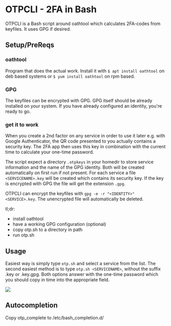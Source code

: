 # OTPCLI - 2FA in Bash

OTPCLI is a Bash script around oathtool which calculates 2FA-codes from keyfiles. It uses GPG if desired.

## Setup/PreReqs

### oathtool

Program that does the actual work. Install it with ```$ apt install oathtool``` on deb based systems or ```$ yum install oathtool``` on rpm based.

### GPG

The keyfiles can be encrypted with GPG. GPG itself should be already installed on your system. If you have already configured an identity, you're ready to go.

### get it to work

When you create a 2nd factor on any service in order to use it later e.g. with Google Authenticator, the QR code presented to you actually contains a security key. The 2FA app then uses this key in combination with the current time to calculate your one-time password. 

The script expect a directory ```.otpkeys``` in your homedir to store service information and the name of the GPG identity. Both will be created automatically on first run if not present. For each service a file ```<SERVICENAME>.key``` will be created which contains its security key. If the key is encrypted with GPG the file will get the extension ```.gpg```.

OTPCLI can encrypt the keyfiles with ```gpg -e -r "<IDENTITY>" <SERVICE>.key```. The unencrypted file will automatically be deleted.

tl;dr:

- install oathtool
- have a working GPG configuration (optional)
- copy otp.sh to a directory in path
- run otp.sh


## Usage

Easiest way is simply type ```otp.sh``` and select a service from the list. The second easiest method is to type ```otp.sh <SERVICENAME>```, without the suffix .key or .key.gpg. Both options answer with the one-time password which you should copy in time into the appropriate field.

<img src="https://runter-vom-mattenwagen.github.io/otpcli.gif">

## Autocompletion

Copy otp_complete to /etc/bash_completion.d/


